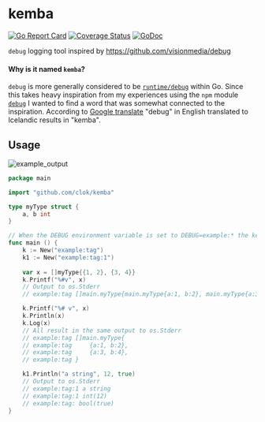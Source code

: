 # kemba
[![Go Report Card](https://goreportcard.com/badge/clok/kemba)](https://goreportcard.com/report/clok/kemba) [![Coverage Status](https://coveralls.io/repos/github/clok/kemba/badge.svg?branch=chore/test-coverage)](https://coveralls.io/github/clok/kemba?branch=chore/test-coverage) [![GoDoc](https://godoc.org/github.com/clok/kemba?status.svg)](https://godoc.org/github.com/clok/kemba) 

`debug` logging tool inspired by https://github.com/visionmedia/debug

#### Why is it named `kemba`?

`debug` is more generally considered to be [`runtime/debug`](https://golang.org/pkg/runtime/debug/) within Go. Since this takes heavy inspiration from my experiences using the `npm` module [`debug`](https://github.com/visionmedia/debug) I wanted to find a word that was somewhat connected to the inspiration. According to [Google translate](https://www.google.com/search?q=debug+in+icelandic) "debug" in English translated to Icelandic results in "kemba".

## Usage

![example_output](https://user-images.githubusercontent.com/1429775/87724662-7112fd80-c781-11ea-86e7-95bd03c5c0a1.png)

```go
package main

import "github.com/clok/kemba"

type myType struct {
	a, b int
}

// When the DEBUG environment variable is set to DEBUG=example:* the kemba logger will output to STDERR
func main () {
    k := New("example:tag")
    k1 := New("example:tag:1")
	
    var x = []myType{{1, 2}, {3, 4}}
    k.Printf("%#v", x)
    // Output to os.Stderr
    // example:tag []main.myType{main.myType{a:1, b:2}, main.myType{a:3, b:4}}

    k.Printf("%# v", x)
    k.Println(x)
    k.Log(x)
    // All result in the same output to os.Stderr
    // example:tag []main.myType{
    // example:tag     {a:1, b:2},
    // example:tag     {a:3, b:4},
    // example:tag }

    k1.Println("a string", 12, true)
    // Output to os.Stderr
    // example:tag:1 a string
    // example:tag:1 int(12)
    // example:tag: bool(true)
}
```

